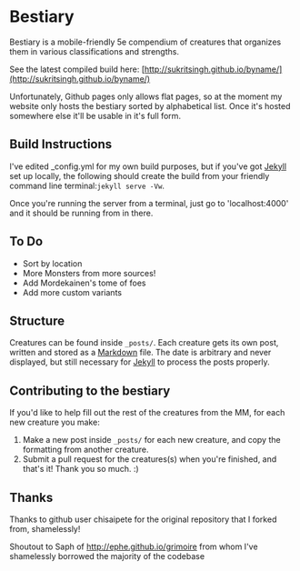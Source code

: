 # Bestiary

Bestiary is a mobile-friendly 5e compendium of creatures that organizes them in various classifications and strengths.

See the latest compiled build here: [http://sukritsingh.github.io/byname/](http://sukritsingh.github.io/byname/)

Unfortunately, Github pages only allows flat pages, so at the moment my website only hosts the bestiary sorted by alphabetical list. Once it's hosted somewhere else it'll be usable in it's full form. 


## Build Instructions
I've edited _config.yml for my own build purposes, but if you've got [Jekyll](http://jekyllrb.com) set up locally, the following should create the build from your friendly command line terminal:`jekyll serve -Vw`.

Once you're running the server from a terminal, just go to 'localhost:4000' and it should be running from in there. 

## To Do
* Sort by location 
* More Monsters from more sources!
* Add Mordekainen's tome of foes
* Add more custom variants 

## Structure
Creatures can be found inside `_posts/`. Each creature gets its own post, written and stored as a [Markdown](http://daringfireball.net/projects/markdown/basics) file. The date is arbitrary and never displayed, but still necessary for [Jekyll](http://jekyllrb.com) to process the posts properly.

## Contributing to the bestiary
If you'd like to help fill out the rest of the creatures from the MM, for each new creature you make:

1. Make a new post inside `_posts/` for each new creature, and copy the formatting from another creature.
2. Submit a pull request for the creatures(s) when you're finished, and that's it! Thank you so much. :)


## Thanks

Thanks to github user chisaipete for the original repository that I forked from, shamelessly! 

Shoutout to Saph of http://ephe.github.io/grimoire from whom I've shamelessly borrowed the majority of the codebase
